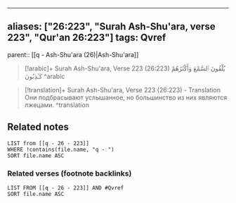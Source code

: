 
---
aliases: ["26:223", "Surah Ash-Shu'ara, verse 223", "Qur'an 26:223"]
tags: Qvref
---

parent:: [[q - Ash-Shu'ara (26)|Ash-Shu'ara]]

> [!arabic]+ Surah Ash-Shu'ara, Verse 223 (26:223)
> <span class="quran-arabic">يُلْقُونَ ٱلسَّمْعَ وَأَكْثَرُهُمْ كَـٰذِبُونَ</span>
^arabic

> [!translation]+ Surah Ash-Shu'ara, Verse 223 (26:223) - Translation
> Они подбрасывают услышанное, но большинство из них являются лжецами.
^translation



## Related notes
```dataview
LIST from [[q - 26 - 223]]
WHERE !contains(file.name, "q - ")
SORT file.name ASC
```

### Related verses (footnote backlinks)
```dataview
LIST FROM [[q - 26 - 223]] AND #Qvref
SORT file.name ASC
```

